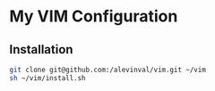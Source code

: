# My VIM Configuration

## Installation

```bash
git clone git@github.com:/alevinval/vim.git ~/vim
sh ~/vim/install.sh
```
